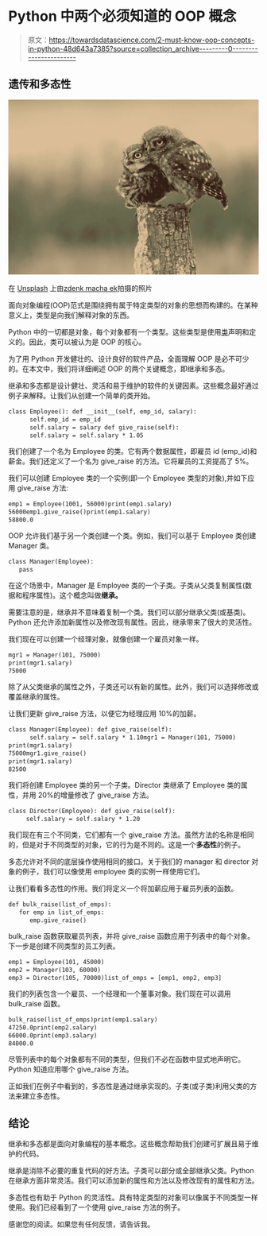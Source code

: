 # Python 中两个必须知道的 OOP 概念

> 原文：<https://towardsdatascience.com/2-must-know-oop-concepts-in-python-48d643a7385?source=collection_archive---------0----------------------->

## 遗传和多态性

![](img/eee862480d235f2c011a5e433f151045.png)

在 [Unsplash](https://unsplash.com/s/photos/two?utm_source=unsplash&utm_medium=referral&utm_content=creditCopyText) 上由[zdenk macha ek](https://unsplash.com/@zmachacek?utm_source=unsplash&utm_medium=referral&utm_content=creditCopyText)拍摄的照片

面向对象编程(OOP)范式是围绕拥有属于特定类型的对象的思想而构建的。在某种意义上，类型是向我们解释对象的东西。

Python 中的一切都是对象，每个对象都有一个类型。这些类型是使用[类](/a-comprehensive-guide-for-classes-in-python-e6bb72a25a5e)声明和定义的。因此，类可以被认为是 OOP 的核心。

为了用 Python 开发健壮的、设计良好的软件产品，全面理解 OOP 是必不可少的。在本文中，我们将详细阐述 OOP 的两个关键概念，即继承和多态。

继承和多态都是设计健壮、灵活和易于维护的软件的关键因素。这些概念最好通过例子来解释。让我们从创建一个简单的类开始。

```
class Employee(): def __init__(self, emp_id, salary):
      self.emp_id = emp_id
      self.salary = salary def give_raise(self):
      self.salary = self.salary * 1.05
```

我们创建了一个名为 Employee 的类。它有两个数据属性，即雇员 id (emp_id)和薪金。我们还定义了一个名为 give_raise 的方法。它将雇员的工资提高了 5%。

我们可以创建 Employee 类的一个实例(即一个 Employee 类型的对象),并如下应用 give_raise 方法:

```
emp1 = Employee(1001, 56000)print(emp1.salary)
56000emp1.give_raise()print(emp1.salary)
58800.0
```

OOP 允许我们基于另一个类创建一个类。例如，我们可以基于 Employee 类创建 Manager 类。

```
class Manager(Employee):
   pass
```

在这个场景中，Manager 是 Employee 类的一个子类。子类从父类复制属性(数据和程序属性)。这个概念叫做**继承。**

需要注意的是，继承并不意味着复制一个类。我们可以部分继承父类(或基类)。Python 还允许添加新属性以及修改现有属性。因此，继承带来了很大的灵活性。

我们现在可以创建一个经理对象，就像创建一个雇员对象一样。

```
mgr1 = Manager(101, 75000)
print(mgr1.salary)
75000
```

除了从父类继承的属性之外，子类还可以有新的属性。此外，我们可以选择修改或覆盖继承的属性。

让我们更新 give_raise 方法，以便它为经理应用 10%的加薪。

```
class Manager(Employee): def give_raise(self):
      self.salary = self.salary * 1.10mgr1 = Manager(101, 75000)
print(mgr1.salary)
75000mgr1.give_raise()
print(mgr1.salary)
82500
```

我们将创建 Employee 类的另一个子类。Director 类继承了 Employee 类的属性，并用 20%的增量修改了 give_raise 方法。

```
class Director(Employee): def give_raise(self):
     self.salary = self.salary * 1.20
```

我们现在有三个不同类，它们都有一个 give_raise 方法。虽然方法的名称是相同的，但是对于不同类型的对象，它的行为是不同的。这是一个**多态性**的例子。

多态允许对不同的底层操作使用相同的接口。关于我们的 manager 和 director 对象的例子，我们可以像使用 employee 类的实例一样使用它们。

让我们看看多态性的作用。我们将定义一个将加薪应用于雇员列表的函数。

```
def bulk_raise(list_of_emps):
   for emp in list_of_emps:
      emp.give_raise()
```

bulk_raise 函数获取雇员列表，并将 give_raise 函数应用于列表中的每个对象。下一步是创建不同类型的员工列表。

```
emp1 = Employee(101, 45000)
emp2 = Manager(103, 60000)
emp3 = Director(105, 70000)list_of_emps = [emp1, emp2, emp3]
```

我们的列表包含一个雇员、一个经理和一个董事对象。我们现在可以调用 bulk_raise 函数。

```
bulk_raise(list_of_emps)print(emp1.salary)
47250.0print(emp2.salary)
66000.0print(emp3.salary)
84000.0
```

尽管列表中的每个对象都有不同的类型，但我们不必在函数中显式地声明它。Python 知道应用哪个 give_raise 方法。

正如我们在例子中看到的，多态性是通过继承实现的。子类(或子类)利用父类的方法来建立多态性。

## 结论

继承和多态都是面向对象编程的基本概念。这些概念帮助我们创建可扩展且易于维护的代码。

继承是消除不必要的重复代码的好方法。子类可以部分或全部继承父类。Python 在继承方面非常灵活。我们可以添加新的属性和方法以及修改现有的属性和方法。

多态性也有助于 Python 的灵活性。具有特定类型的对象可以像属于不同类型一样使用。我们已经看到了一个使用 give_raise 方法的例子。

感谢您的阅读。如果您有任何反馈，请告诉我。